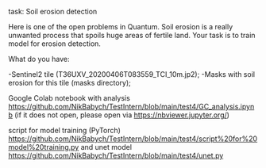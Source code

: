 task:
Soil erosion detection

Here is one of the open problems in Quantum. Soil erosion is a really unwanted process that spoils huge areas of fertile land. Your task is to train model for erosion detection.

What do you have:

-Sentinel2 tile (T36UXV_20200406T083559_TCI_10m.jp2);
-Masks with soil erosion for this tile (masks directory);







Google Colab notebook with analysis https://github.com/NikBabych/TestIntern/blob/main/test4/GC_analysis.ipynb
(if it does not open, please open via https://nbviewer.jupyter.org/)

script for model training (PyTorch) https://github.com/NikBabych/TestIntern/blob/main/test4/script%20for%20model%20training.py and unet model  https://github.com/NikBabych/TestIntern/blob/main/test4/unet.py

